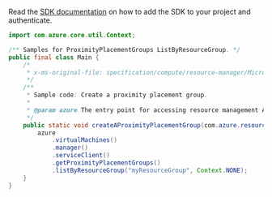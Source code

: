 Read the [SDK documentation](https://github.com/Azure/azure-sdk-for-java/blob/azure-resourcemanager_2.14.0/sdk/resourcemanager/azure-resourcemanager/README.md) on how to add the SDK to your project and authenticate.

```java
import com.azure.core.util.Context;

/** Samples for ProximityPlacementGroups ListByResourceGroup. */
public final class Main {
    /*
     * x-ms-original-file: specification/compute/resource-manager/Microsoft.Compute/stable/2021-11-01/examples/compute/ListProximityPlacementGroupsInAResourceGroup.json
     */
    /**
     * Sample code: Create a proximity placement group.
     *
     * @param azure The entry point for accessing resource management APIs in Azure.
     */
    public static void createAProximityPlacementGroup(com.azure.resourcemanager.AzureResourceManager azure) {
        azure
            .virtualMachines()
            .manager()
            .serviceClient()
            .getProximityPlacementGroups()
            .listByResourceGroup("myResourceGroup", Context.NONE);
    }
}
```
